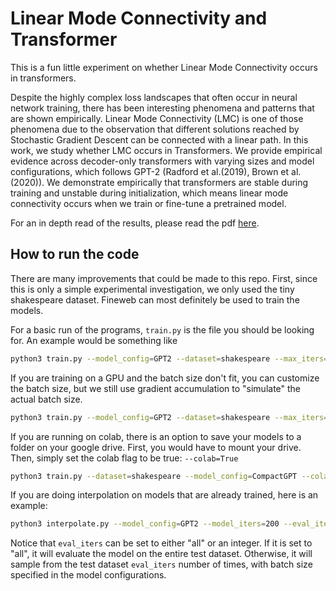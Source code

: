 # Linear Mode Connectivity and Transformer

This is a fun little experiment on whether Linear Mode Connectivity occurs in transformers. 

Despite the highly complex loss landscapes that often occur in neural network training, there has been interesting phenomena and patterns that are shown empirically. Linear Mode Connectivity (LMC) is one of those phenomena due to the observation that different solutions reached by Stochastic Gradient Descent can be connected with a linear path. In this work, we study whether LMC occurs in Transformers. We provide empirical evidence across decoder-only transformers with varying sizes and model configurations, which follows GPT-2  (Radford et al.(2019), Brown et al. (2020)). We demonstrate empirically that transformers are stable during training and unstable during initialization, which means linear mode connectivity occurs when we train or fine-tune a pretrained model. 

For an in depth read of the results, please read the pdf [here](.github/LMC_Transformers.pdf). 

## How to run the code

There are many improvements that could be made to this repo. First, since this is only a simple experimental investigation, we only used the tiny shakespeare dataset. Fineweb can most definitely be used to train the models.  

For a basic run of the programs, ```train.py``` is the file you should be looking for. An example would be something like
```bash
python3 train.py --model_config=GPT2 --dataset=shakespeare --max_iters=1000 --warmup_steps=200 --max_steps=1000 
```

If you are training on a GPU and the batch size don't fit, you can customize the batch size, but we still use gradient accumulation to "simulate" the actual batch size.
```bash
python3 train.py --model_config=GPT2 --dataset=shakespeare --max_iters=1000 --warmup_steps=200 --max_steps=1000 --sim_batch_size=8
```

If you are running on colab, there is an option to save your models to a folder on your google drive. First, you would have to mount your drive. Then, simply set the colab flag to be true: ```--colab=True```
```bash
python3 train.py --dataset=shakespeare --model_config=CompactGPT --colab=True --max_iters=10000 --warmup_steps=1000 --max_steps=10000
```

If you are doing interpolation on models that are already trained, here is an example:
```bash
python3 interpolate.py --model_config=GPT2 --model_iters=200 --eval_iters=all --dataset=shakespeare
```

Notice that ```eval_iters``` can be set to either "all" or an integer. If it is set to "all", it will evaluate the model on the entire test dataset. Otherwise, it will sample from the test dataset ```eval_iters``` number of times, with batch size specified in the model configurations. 
